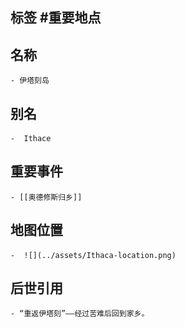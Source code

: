 ## 标签  #重要地点
## 名称
	- 伊塔刻岛
## 别名
	-  Ithace
## 重要事件
	- [[奥德修斯归乡]]
## 地图位置
	-  ![](../assets/Ithaca-location.png)
## 后世引用
	- “重返伊塔刻”——经过苦难后回到家乡。
